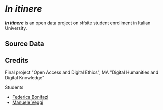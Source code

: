 # <i>In itinere</i>

<b><i>In itinere</i></b> is an open data project on offsite student enrollment in Italian University.

## Source Data


## Credits
Final project "Open Access and Digital Ethics", MA "Digital Humanities and Digital Knowledge"

Students
- [Federica Bonifazi](mailto:federica.bonifazi@studio.unibo.it)
- [Manuele Veggi](mailto:manuele.veggi@studio.unibo.it)
